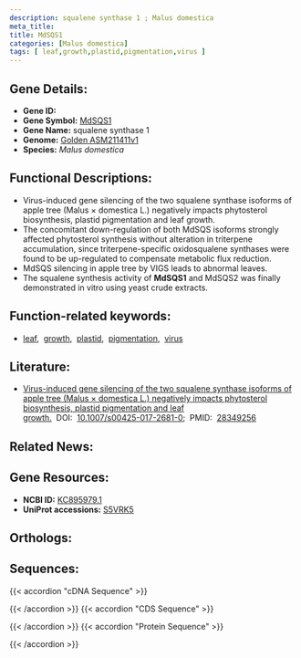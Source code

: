 ```yaml
---
description: squalene synthase 1 ; Malus domestica
meta_title:
title: MdSQS1
categories: [Malus domestica]
tags: [ leaf,growth,plastid,pigmentation,virus ]
---
```


## Gene Details:
- **Gene ID:** []()
- **Gene Symbol:** <u>MdSQS1</u>
- **Gene Name:** squalene synthase 1
- **Genome:** [Golden ASM211411v1](https://ensembl.gramene.org/Malus_domestica_golden/Info/Index)
- **Species:** *Malus domestica*

## Functional Descriptions:
   - Virus-induced gene silencing of the two squalene synthase isoforms of apple tree (Malus × domestica L.) negatively impacts phytosterol biosynthesis, plastid pigmentation and leaf growth.
   - The concomitant down-regulation of both MdSQS isoforms strongly affected phytosterol synthesis without alteration in triterpene accumulation, since triterpene-specific oxidosqualene synthases were found to be up-regulated to compensate metabolic flux reduction.
   - MdSQS silencing in apple tree by VIGS leads to abnormal leaves.
   - The squalene synthesis activity of **MdSQS1** and MdSQS2 was finally demonstrated in vitro using yeast crude extracts.

## Function-related keywords:
   - [leaf](/tags/leaf/),&nbsp;&nbsp;[growth](/tags/growth/),&nbsp;&nbsp;[plastid](/tags/plastid/),&nbsp;&nbsp;[pigmentation](/tags/pigmentation/),&nbsp;&nbsp;[virus](/tags/virus/)

## Literature:
   - [Virus-induced gene silencing of the two squalene synthase isoforms of apple tree (Malus × domestica L.) negatively impacts phytosterol biosynthesis, plastid pigmentation and leaf growth.](https://doi.org/10.1007/s00425-017-2681-0)&nbsp;&nbsp;DOI:&nbsp;&nbsp;[10.1007/s00425-017-2681-0](https://doi.org/10.1007/s00425-017-2681-0);&nbsp;&nbsp;PMID:&nbsp;&nbsp;[28349256](https://pubmed.ncbi.nlm.nih.gov/28349256/)

## Related News:

## Gene Resources:
- **NCBI ID:**  [KC895979.1](https://www.ncbi.nlm.nih.gov/gene/?term=KC895979.1)
- **UniProt accessions:**  [S5VRK5](https://www.uniprot.org/uniprotkb/S5VRK5/entry)

## Orthologs:

## Sequences:
{{< accordion "cDNA Sequence" >}}

{{< /accordion >}}
{{< accordion "CDS Sequence" >}}

{{< /accordion >}}
{{< accordion "Protein Sequence" >}}

{{< /accordion >}}

